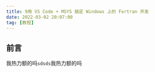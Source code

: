 ```yaml
---
title: 9用 VS Code + MSYS 搞定 Windows 上的 Fortran 开发
date: 2022-03-02 20:07:00
tag: [教程]
---
```


## 前言

我热力额的吗`sdsds`我热力额的吗

<!-- 我是真不知道为什么现在还有人要用 Fortran，当听说要学 Fortran 时我也是震惊的。作为世界上第一门高级语言，我本以为它只能作为历史被我所知，即使是在科学计算领域。因为在《数字文明：物理学和计算机》中，郝柏林院士已经明确地说：

> 不推荐使用 Fortran。笔者是国内第一本 Fortran 中文教程的作者，近年亦开始转向 C。

但是既然学校要用，既然我所处的这个领域还有大量的 Fortran 残余，我也没办法，只能学一学了。然后就是典中典环节：学校推荐使用的 IDE 是 2003 款 Visual Fortran，它在很多同学的电脑上根本就无法安装。我连试都没试，因为我不允许这么古老的软件被塞到我电脑里。（顺带一提，学 C 的时候用的 IDE 也极其古老，我因此用了一条类似的工具链）

## Visual Studio？

看了一下，最新的支持 Fortran 的 Visual Studio 版本应该是 2016。但 VS 太大了，我用不起，告辞。

## MSYS

### MSYS 安装与配置

首先，你需要在[这里](https://www.msys2.org/)安装 msys。时刻谨记你是一个中国人，[国内镜像源](https://mirrors.ustc.edu.cn/help/msys2.html)之类的东西一定记得自己配置好。

### 安装 gfortran

安装好 msys 并配置好镜像源后，你需要打开安装目录下的`mingw64.exe`，它在安装时会被放到开始菜单（名称应该是`MSYS2 MinGW 64`），你也可以在开始菜单打开它。

打开的应该是一个命令行窗口。在 Linux 上和命令行打交道多年的我是不怎么慌的，如果没接触过命令行也不必担心，这个教程不需要你输入太多的命令。无论如何，请在这个命令行里输入这些命令，以安装 gfortran：

```bash
pacman -S mingw-w64-x86_64-gcc-fortran
```

安装好以后，你应该把 bin 加入 path 里。在我的 Windows 11 系统上，这个操作是这样进行的：

1. 右键“此电脑”（如果桌面里没有，就随便打开一个文件夹在左侧列表里找）
2. 打开“属性”
3. 在右侧，找到“高级系统设置”并左键单击
4. 点击“环境变量”
5. 在“系统变量”中，找到一个变量名为“Path”的行，左键单击选中，点击“编辑”
6. 点击“新建”并输入安装目录下的`mingw64/bin`文件夹的绝对路径，例如我是`F:\msys64\mingw64\bin`，其中`F:\msys64`是安装目录。
7. 确定-确定-确定-关闭“设置”

至此配置完成。

## Python

是的你没听错，虽然我们在学 Fortran，但为了良好的开发体验，你需要安装 Python。

### Python 安装与配置

请在[Python 官网](https://www.python.org/)下载它的最新版本。安装时，记得让它把自己加入 PATH 里。

### 安装 fortls 和 fprettify

右键单击左下角的 Windows 按钮，选择 `Windows PowerShell（管理员）` 或 `Windows 终端（管理员）` ，在里面输入：

```bash
pip install fortls fprettify
```

并回车执行。它应该会很快为你安装好这两个东西。

完成这些操作后，你需要重启电脑让前面的 path 设置生效。

## Visual Studio Code

### 安装

在[VS Code 官网](https://code.visualstudio.com/)下载并安装好 VS Code。现在的 VS Code 应该会提示你安装中文语言包，如果没有，你可以在左侧按钮点开扩展，在其中搜索 Chinese 并安装。

### 扩展及设置

同样在这个扩展页面，你需要搜索并安装`Modern Fortran`这个扩展，之后你需要打开这个扩展的设置（安装好后点击这个扩展那里的齿轮-扩展设置），在弹出的列表中找到`Fortran > Formatting: Formatter`，将默认的 findent 改成 fprettify。

需要注意的是，无论是 fprettify 还是 findent，默认缩进都是 3 格，如果和我一样嫌这个太异端了，可以在下面的`Fprettify Args`里（打开 json 编辑）像这样设置：`"fortran.formatting.fprettifyArgs": ["--indent=2"],` 如果这是最后一行，记得把最后的逗号去掉。不过我觉得有这个强迫症的人也知道怎么编辑 JSON 了。这个设置是把缩进配置为 2 格，如果想 4 格就把 2 改成 4，想用 Tab 缩进的话可以自己去 fprettify 的文档里找一下。

### 工作区配置

你需要新建一个文件夹，路径中最好不要包含中文，当然我没试过。

在 VS Code 里，用`文件-打开文件夹`的方式打开你刚刚新建的文件夹，并在其中新建一个名为`.vscode`的文件夹，然后在其中新建并编辑如下的两个文件：

#### launch.json

```json
{
  "version": "0.2.0",
  "configurations": [
    {
      "name": "(gdb) Fortran",
      "type": "cppdbg",
      "request": "launch",
      "program": "${workspaceFolder}\\${fileBasenameNoExtension}.exe",
      "args": [],
      "stopAtEntry": false,
      "cwd": "${workspaceFolder}",
      "environment": [],
      "externalConsole": false,
      "MIMode": "gdb",
      "setupCommands": [
        {
          "description": "Enable pretty-printing for gdb",
          "text": "-enable-pretty-printing",
          "ignoreFailures": true
        }
      ],
      "preLaunchTask": "compile"
    }
  ]
}
```

#### tasks.json

```json
{
  "version": "2.0.0",
  "tasks": [
    {
      "label": "compile",
      "type": "shell",
      "command": "gfortran",
      "args": ["-g", "${file}", "-o", "${workspaceRoot}\\${fileBasenameNoExtension}.exe"],
      "problemMatcher": [],
      "group": {
        "kind": "build",
        "isDefault": true
      }
    }
  ]
}
```

保存即可。

顺带一提，如果你是 Linux/Mac 用户，上面两个文件中的`\\`需要换成`/`。不过这两个系统的用户会需要看这篇文章吗？我不是很清楚。

## 开始编程

这以后，每当需要编程时，用 VS Code 打开这个文件夹，在里面新建`*.f90`，编完后在 VS Code 顶栏点击`运行-启动调试`，不出意外应该可以运行。

当觉得自己的代码太乱了的时候，你可以右键-格式化文档来将你的代码格式化。这就是我推荐使用`fprettify`而不是`findent`的理由，后者只管缩进，前者还会在一些地方添加空格以增加可读性。

## 总结

都配置好了我觉得也没啥人会接着看下去了，但我还是得把话撂这里：

> 2202 年还在用 Fortran 的臭老保必须死。 -->
